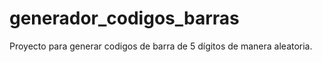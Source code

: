 # generador_codigos_barras
Proyecto para generar codigos de barra de 5 dígitos de manera aleatoria.

